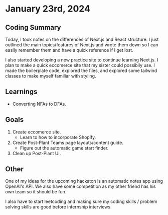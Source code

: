 # January 23rd, 2024

## Coding Summary

Today, I took notes on the differences of Next.js and React structure. I just outlined the main topics/features of Next.js and wrote them down so I can easily remember them and have a quick reference if I get lost.

I also started developing a new practice site to continue learning Next.js. I plan to make a quick eccomerce site that my sister could possibily use. I made the boilerplate code, explored the files, and explored some tailwind classes to make myself familiar with styling.

## Learnings

- Converting NFAs to DFAs.

## Goals

1. Create eccomerce site.
   - Learn to how to incorporate Shopify.
2. Create Post-Plant Teams page layouts/content guide.
   - Figure out the automatic game start finder.
3. Clean up Post-Plant UI.

## Other

One of my ideas for the upcoming hackaton is an automatic notes app using OpenAI's API. We also have some competition as my other friend has his own team so it should be fun.

I also have to start leetcoding and making sure my coding skills / problem solving skills are good before internship interviews.
